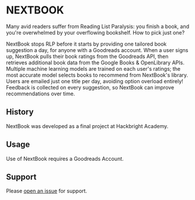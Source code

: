 # NEXTBOOK

Many avid readers suffer from Reading List Paralysis: you finish a book, and you're overwhelmed by your overflowing bookshelf. How to pick just one?

NextBook stops RLP before it starts by providing one tailored book suggestion a day, for anyone with a Goodreads account. When a user signs up, NextBook pulls their book ratings from the Goodreads API, then retrieves additional book data from the Google Books & OpenLibrary APIs. Multiple machine learning models are trained on each user's ratings; the most accurate model selects books to recommend from NextBook's library. Users are emailed just one title per day, avoiding option overload entirely! Feedback is collected on every suggestion, so NextBook can improve recommendations over time.

## History

NextBook was developed as a final project at Hackbright Academy. 

## Usage

Use of NextBook requires a Goodreads Account. 



## Support

Please [open an issue](https://github.com/EmmaOnThursday/next-book/issues/new) for support.
